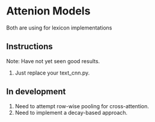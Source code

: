 # Attenion Models
Both are using for lexicon implementations

## Instructions
Note: Have not yet seen good results. <br>

1. Just replace your text_cnn.py.


## In development
1. Need to attempt row-wise pooling for cross-attention.<br>
2. Need to implement a decay-based approach. 
